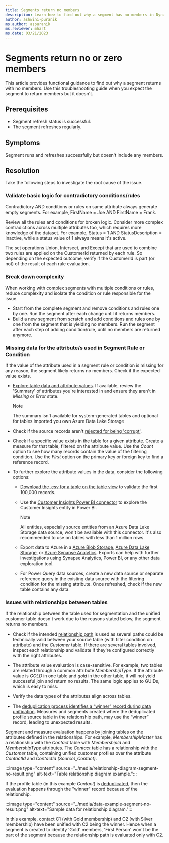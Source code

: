 ```yaml
---
title: Segments return no members
description: Learn how to find out why a segment has no members in Dynamics 365 Customer Insights.
author: ashwini-puranik
ms.author: aspuranik
ms.reviewer: mhart
ms.date: 03/21/2023
---
```


# Segments return no or zero members

This article provides functional guidance to find out why a segment returns with no members. Use this troubleshooting guide when you expect the segment to return members but it doesn't.

## Prerequisites

- Segment refresh status is successful.
- The segment refreshes regularly.

## Symptoms

Segment runs and refreshes successfully but doesn't include any members.

## Resolution

Take the following steps to investigate the root cause of the issue.

### Validate basic logic for contradictory conditions/rules

Contradictory AND conditions or rules on same attribute always generate empty segments. For example, FirstName = Joe AND FirstName = Frank.

Review all the rules and conditions for broken logic. Consider more complex contradictions across multiple attributes too, which requires more knowledge of the dataset. For example, Status = 1 AND StatusDescription = Inactive, while a status value of 1 always means it's active.

The set operations Union, Intersect, and Except that are used to combine two rules are applied on the CustomerId returned by each rule. So depending on the expected outcome, verify if the CustomerId is part (or not) of the result of each rule evaluation.

### Break down complexity

When working with complex segments with multiple conditions or rules, reduce complexity and isolate the condition or rule responsible for the issue.

- Start from the complete segment and remove conditions and rules one by one. Run the segment after each change until it returns members.
- Build a new segment from scratch and add conditions and rules one by one from the segment that is yielding no members. Run the segment after each step of adding condition/rule, until no members are returned anymore.

### Missing data for the attribute/s used in Segment Rule or Condition

If the value of the attribute used in a segment rule or condition is missing for any reason, the segment likely returns no members. Check if the expected value exists.

- [Explore table data and attribute values](/dynamics365/customer-insights/entities#explore-a-specific-entitys-data). If available, review the 'Summary' of attributes you're interested in and ensure they aren't in *Missing* or *Error* state.

  > [!NOTE]
  > The summary isn't available for system-generated tables and optional for tables imported you own Azure Data Lake Storage

- Check if the source records aren't [rejected for being 'corrupt'](/dynamics365/customer-insights/data-sources#corrupt-data-sources).

- Check if a specific value exists in the table for a given attribute. Create a measure for that table, filtered on the attribute value. Use the *Count* option to see how many records contain the value of the filtering condition. Use the *First* option on the primary key or foreign key to find a reference record.

- To further explore the attribute values in the data, consider the following options:

  - [Download the .csv for a table on the table view](/dynamics365/customer-insights/entities) to validate the first 100,000 records.

  - Use the [Customer Insights Power BI connector](/dynamics365/customer-insights/export-power-bi) to explore the Customer Insights entity in Power BI.

    > [!NOTE]
    > All entities, especially source entities from an Azure Data Lake Storage data source, won't be available with this connector. It's also recommended to use on tables with less than 1 million rows.

  - Export data to Azure in a [Azure Blob Storage](/dynamics365/customer-insights/export-azure-blob-storage), [Azure Data Lake Storage](/dynamics365/customer-insights/export-azure-data-lake-storage-gen2), or [Azure Synapse Analytics](/dynamics365/customer-insights/export-azure-synapse-analytics). Exports can help with further investigations using Synapse Analytics, Power BI, or any other data exploration tool.

  - For Power Query data sources, create a new data source or separate reference query in the existing data source with the filtering condition for the missing attribute. Once refreshed, check if the new table contains any data.

### Issues with relationships between tables

If the relationship between the table used for segmentation and the unified customer table doesn't work due to the reasons stated below, the segment returns no members.

- Check if the intended [relationship path](/dynamics365/customer-insights/relationships#relationship-paths) is used as several paths could be technically valid between your source table (with filter condition on attribute) and the *Customer* table. If there are several tables involved, inspect each relationship and validate if they're configured correctly with the right attributes.

- The attribute value evaluation is case-sensitive. For example, two tables are related through a common attribute *MembershipType*. If the attribute value is *GOLD* in one table and *gold* in the other table, it will not yield successful join and return no results. The same logic applies to GUIDs, which is easy to miss.

- Verify the data types of the attributes align across tables.

- The [deduplication process identifies a “winner” record during data unification](/dynamics365/customer-insights/review-unification#verify-output-entities-from-data-unification). Measures and segments created where the deduplicated profile source table in the relationship path, may use the “winner” record, leading to unexpected results.

Segment and measure evaluation happens by joining tables on the attributes defined in the relationships. For example, *MembershipMaster* has a relationship with the *Contact* table with *MembershipId* and *MembershipType* attributes. The *Contact* table has a relationship with the *Customer* table, containing unified customer profiles over the attribute *ContactId* and *ContactId (Source1_Contact)*.

:::image type="content" source="../media/relationship-diagram-segment-no-result.png" alt-text="Table relationship diagram example.":::

If the profile table (in this example *Contact*) is [deduplicated](/dynamics365/customer-insights/remove-duplicates), then the evaluation happens through the "winner" record because of the relationship.

:::image type="content" source="../media/data-example-segment-no-result.png" alt-text="Sample data for relationship diagram.":::

In this example, contact C1 (with Gold membership) and C2 (with Silver membership) have been unified with C2 being the winner. Hence when a segment is created to identify 'Gold' members, 'First Person' won't be the part of the segment because the relationship path is evaluated only with C2.

